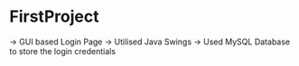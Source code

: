 # FirstProject
-> GUI based Login Page
-> Utilised Java Swings
-> Used MySQL Database to store the login credentials
